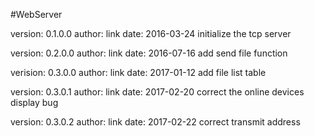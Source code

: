 #WebServer

version: 0.1.0.0
author: link
date: 2016-03-24
initialize the tcp server

version: 0.2.0.0
author: link
date: 2016-07-16
add send file function

verision: 0.3.0.0
author: link
date: 2017-01-12
add file list table

version: 0.3.0.1
author: link
date: 2017-02-20
correct the online devices display bug

version: 0.3.0.2
author: link
date: 2017-02-22
correct transmit address

